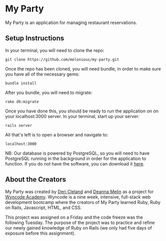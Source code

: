 # My Party

My Party is an application for managing restaurant reservations.

## Setup Instructions

In your terminal, you will need to clone the repo:

`git clone https://github.com/melonious/my-party.git`

Once the repo has been cloned, you will need bundle, in order to make sure you have all of the necessary gems:

`bundle install`

After you bundle, you will need to migrate:

`rake db:migrate`

Once you have done this, you should be ready to run the application on on your localhost:3000 server. In your terminal, start up your server:

`rails server`

All that's left is to open a browser and navigate to:

`localhost:3000`

NB: Our database is powered by PostgreSQL, so you will need to have PostgreSQL running in the background in order for the application to function. If you do not have the software, you can download it [here](https://www.postgresql.org/).

## About the Creators

My Party was created by [Deri Cleland](https://www.linkedin.com/in/deri-cleland-74494441) and [Deanna Melin](https://www.linkedin.com/in/deannamelin) as a project for [Wyncode Academy](http://wyncode.co/). Wyncode is a nine week, intensive, full-stack web development bootcamp where the creators of My Party learned Ruby, Ruby on Rails, Javascript, HTML, and CSS.

This project was assigned on a Friday and the code freeze was the following Tuesday. The purpose of the project was to practice and refine our newly gained knowledge of Ruby on Rails (we only had five days of exposure before this assignment).
